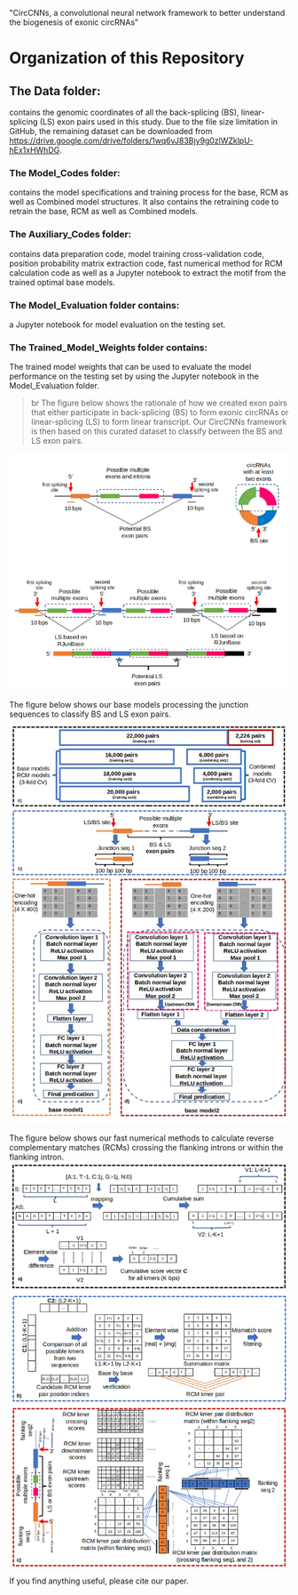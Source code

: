 "CircCNNs, a convolutional neural network framework to better understand the biogenesis of exonic circRNAs"

# Organization of this Repository

## The Data folder:
contains the genomic coordinates of all the back-splicing (BS), linear-splicing (LS) exon pairs used in this study. Due to the file size limitation in GitHub, the remaining dataset can be downloaded from https://drive.google.com/drive/folders/1wq6vJ83Bjy9g0zlWZklpU-hEx1xHWhDG.

### The Model_Codes folder:
contains the model specifications and training process for the base, RCM as well as Combined model structures. It also contains the retraining code to retrain the base, RCM as well as Combined models. 

### The Auxiliary_Codes folder:
contains data preparation code, model training cross-validation code, position probability matrix extraction code, fast numerical method for RCM calculation code as well as a Jupyter notebook to extract the motif from the trained optimal base models.

### The Model_Evaluation folder contains:
a Jupyter notebook for model evaluation on the testing set. 

### The Trained_Model_Weights folder contains:
The trained model weights that can be used to evaluate the model performance on the testing set by using the Jupyter notebook in the Model_Evaluation folder.


>br
The figure below shows the rationale of how we created exon pairs that either participate in back-splicing (BS) to form exonic circRNAs or linear-splicing (LS) to form linear transcript. Our CircCNNs framework is then based on this curated dataset to classify between the BS and LS exon pairs.

![CircCNN Base models](Images/BS_LS_exon_pairs.png)


The figure below shows our base models processing the junction sequences to classify BS and LS exon pairs.
![CircCNN Base models](Images/base_models.jpg)


The figure below shows our fast numerical methods to calculate reverse complementary matches (RCMs) crossing the flanking introns or within the flanking intron.
![CircCNN Base models](Images/RCM_algorithm.png)

If you find anything useful, please cite our paper.
